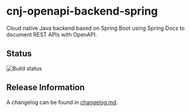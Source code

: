 # cnj-openapi-backend-spring

Cloud native Java backend based on Spring Boot using Spring Docs to document REST APIs with OpenAPI.

## Status

![Build status]()

## Release Information

A changelog can be found in [changelog.md](changelog.md).

